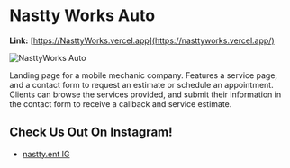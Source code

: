 # Nastty Works Auto

**Link:** [https://NasttyWorks.vercel.app](https://nasttyworks.vercel.app/)

![NasttyWorks Auto](https://ronthetech.github.io/image-repo/nastty-works/0.png)

Landing page for a mobile mechanic company. Features a service page, and a contact form to request an estimate or schedule an appointment. Clients can browse the services provided, and submit their information in the contact form to receive a callback and service estimate.

## Check Us Out On Instagram!

- [nastty.ent IG](https://www.instagram.com/nastty.ent/)
